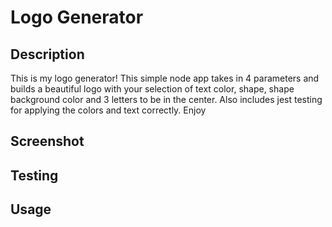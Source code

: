 # Logo Generator

## Description

This is my logo generator! This simple node app takes in 4 parameters and builds a beautiful logo with your selection of text color, shape, shape background color and 3 letters to be in the center. Also includes jest testing for applying the colors and text correctly. Enjoy

## Screenshot

## Testing

## Usage

